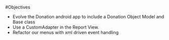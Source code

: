 #Objectives

- Evolve the Donation android app to include a Donation Object Model and Base class
- Use a CustomAdapter in the Report View.
- Refactor our menus with xml driven event handling